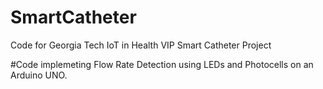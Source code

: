 # SmartCatheter
Code for Georgia Tech IoT in Health VIP Smart Catheter Project

#Code implemeting Flow Rate Detection using LEDs and Photocells on an Arduino UNO. 
